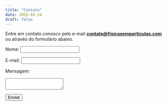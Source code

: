 ```yaml
---
title: "Contato"
date: 2025-03-24
draft: false
---
```


Entre em contato conosco pelo e-mail **contato@fisicasemparticulas.com** ou através do formulário abaixo.

<form>
  <label for="name">Nome:</label>
  <input type="text" id="name" name="name" required>
  
  <label for="email">E-mail:</label>
  <input type="email" id="email" name="email" required>
  
  <label for="message">Mensagem:</label>
  <textarea id="message" name="message" required></textarea>
  
  <button type="submit">Enviar</button>
</form>
